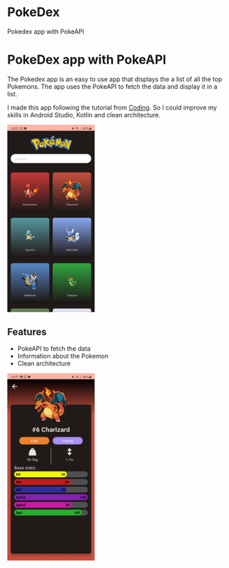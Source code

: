 # PokeDex
Pokedex app with PokeAPI
# PokeDex app with PokeAPI

The Pokedex app is an easy to use app that displays the a list of all the top Pokemons. The app uses the PokeAPI to fetch the data and display it in a list.

I made this app following the tutorial from [Coding](https://www.youtube.com/watch?v=v0of23TxIKc&list=PLQkwcJG4YTCTimTCpEL5FZgaWdIZQuB7m). So I could improve my skills in Android Studio, Kotlin and clean architecture.

<img src="./images/Screenshot_20230517_160725_PokeDex.jpg" width="200">

## Features
- PokeAPI to fetch the data
- Information about the Pokemon
- Clean architecture

<img src="./images/Screenshot_20230517_160741_PokeDex.jpg" width="200">